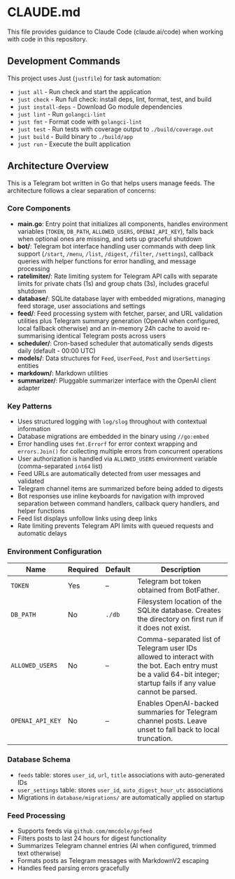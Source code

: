 # CLAUDE.md

This file provides guidance to Claude Code (claude.ai/code)
when working with code in this repository.

## Development Commands

This project uses Just (`justfile`) for task automation:

- `just all` - Run check and start the application
- `just check` - Run full check: install deps, lint, format, test, and build
- `just install-deps` - Download Go module dependencies
- `just lint` - Run `golangci-lint`
- `just fmt` - Format code with `golangci-lint`
- `just test` - Run tests with coverage output to `./build/coverage.out`
- `just build` - Build binary to `./build/app`
- `just run` - Execute the built application

## Architecture Overview

This is a Telegram bot written in Go that helps users manage feeds.
The architecture follows a clear separation of concerns:

### Core Components

- **main.go**: Entry point that initializes all components,
  handles environment variables (`TOKEN`, `DB_PATH`, `ALLOWED_USERS`,
  `OPENAI_API_KEY`), falls back when optional ones are missing,
  and sets up graceful shutdown
- **bot/**: Telegram bot interface handling user commands with deep link support
  (`/start`, `/menu`, `/list`, `/digest`, `/filter`, `/settings`),
  callback queries with helper functions for error handling, and message processing
- **ratelimiter/**: Rate limiting system for Telegram API calls with separate limits
  for private chats (1s) and group chats (3s), includes graceful shutdown
- **database/**: SQLite database layer with embedded migrations,
  managing feed storage, user associations and settings
- **feed/**: Feed processing system with fetcher, parser, and URL validation
  utilities plus Telegram summary generation (OpenAI when configured,
  local fallback otherwise) and an in-memory 24h cache to avoid re-summarising
  identical Telegram posts across users
- **scheduler/**: Cron-based scheduler that automatically sends digests daily
  (default - 00:00 UTC)
- **models/**: Data structures for `Feed`, `UserFeed`, `Post` and `UserSettings` entities
- **markdown/**: Markdown utilities
- **summarizer/**: Pluggable summarizer interface with the OpenAI client adapter

### Key Patterns

- Uses structured logging with `log/slog` throughout with contextual information
- Database migrations are embedded in the binary using `//go:embed`
- Error handling uses `fmt.Errorf` for error context wrapping
  and `errors.Join()` for collecting multiple errors from concurrent operations
- User authorization is handled via `ALLOWED_USERS` environment variable
  (comma-separated `int64` list)
- Feed URLs are automatically detected from user messages and validated
- Telegram channel items are summarized before being added to digests
- Bot responses use inline keyboards for navigation with improved separation
  between command handlers, callback query handlers, and helper functions
- Feed list displays unfollow links using deep links
- Rate limiting prevents Telegram API limits with queued requests and automatic delays

### Environment Configuration

| Name             | Required | Default | Description                                                                                                                                                         |
| ---------------- | -------- | ------- | ------------------------------------------------------------------------------------------------------------------------------------------------------------------- |
| `TOKEN`          | Yes      | –       | Telegram bot token obtained from BotFather.                                                                                                                         |
| `DB_PATH`        | No       | `./db`  | Filesystem location of the SQLite database. Creates the directory on first run if it does not exist.                                                                |
| `ALLOWED_USERS`  | No       | –       | Comma-separated list of Telegram user IDs allowed to interact with the bot. Each entry must be a valid 64-bit integer; startup fails if any value cannot be parsed. |
| `OPENAI_API_KEY` | No       | –       | Enables OpenAI-backed summaries for Telegram channel posts. Leave unset to fall back to local truncation.                                                           |

### Database Schema

- `feeds` table: stores `user_id`, `url`, `title` associations with auto-generated IDs
- `user_settings` table: stores `user_id`, `auto_digest_hour_utc` associations
- Migrations in `database/migrations/` are automatically applied on startup

### Feed Processing

- Supports feeds via `github.com/mmcdole/gofeed`
- Filters posts to last 24 hours for digest functionality
- Summarizes Telegram channel entries (AI when configured, trimmed text
  otherwise)
- Formats posts as Telegram messages with MarkdownV2 escaping
- Handles feed parsing errors gracefully
